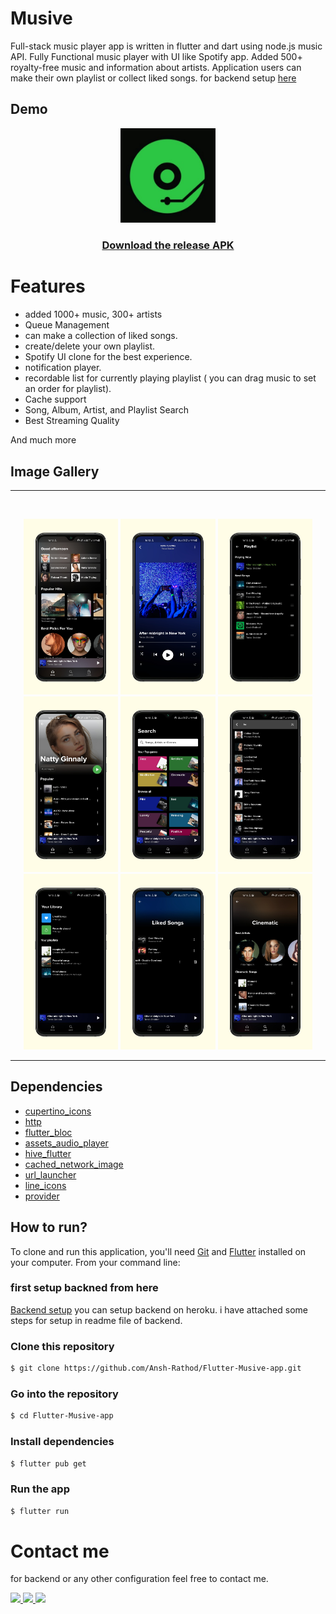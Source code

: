 # Musive

Full-stack music player app is written in flutter and dart using node.js music API. Fully Functional music player with UI like Spotify app. Added 500+ royalty-free music and information about artists. Application users can make their own playlist or collect liked songs. 
for backend setup [here](https://github.com/Ansh-Rathod/Musive-Backend)

## **Demo**

<p align="center">
<img src="screenshots/logo.jpeg" alt="logo" width="30%"/>

<h3 align="center"><a href="https://github.com/Ansh-Rathod/Flutter-Musive-app/releases/download/v1.0.0/app-armeabi-v7a-release.apk">Download the release APK</a></h3>
</p>

# Features

- added 1000+ music, 300+ artists
- Queue Management
- can make a collection of liked songs.
- create/delete your own playlist.
- Spotify UI clone for the best experience.
- notification player.
- recordable list for currently playing playlist ( you can drag music to set an order for playlist).
- Cache support
- Song, Album, Artist, and Playlist Search
- Best Streaming Quality

And much more
<br/>

## **Image Gallery**

<hr/>

<br>

<p align="center">
<img src="screenshots/1642936098449.png" alt="Gallery Image" width="30%" />
<img src="screenshots/1642936111418.png" alt="Gallery Image" width="30%" />
<img src="screenshots/1642936132519.png" alt="Gallery Image" width="30%" />
<img src="screenshots/1642936144940.png" alt="Gallery Image" width="30%" />
<img src="screenshots/1642936154266.png" alt="Gallery Image" width="30%" />
<img src="screenshots/1642936174061.png" alt="Gallery Image" width="30%" />
<img src="screenshots/1642936184125.png" alt="Gallery Image" width="30%" />
<img src="screenshots/1642936198947.png" alt="Gallery Image" width="30%" />
<img src="screenshots/1642936208745.png" alt="Gallery Image" width="30%" />

</p>
<hr/>

## **Dependencies**

- [cupertino_icons](https://pub.dev/packages/cupertino_icons)
- [http](https://pub.dev/packages/http)
- [flutter_bloc](https://pub.dev/packages/flutter_bloc)
- [assets_audio_player](https://pub.dev/packages/assets_audio_player)
- [hive_flutter](https://pub.dev/packages/hive_flutter)
- [cached_network_image](https://pub.dev/packages/cached_network_image)
- [url_launcher](https://pub.dev/packages/url_launcher)
- [line_icons](https://pub.dev/packages/line_icons)
- [provider](https://pub.dev/packages/provider)

## **How to run?**

To clone and run this application, you'll need [Git](https://git-scm.com/downloads) and [Flutter](https://flutter.dev/docs/get-started/install) installed on your computer. From your command line:

### first setup backned from here

[Backend setup](https://github.com/Ansh-Rathod/Musive-Backend)
you can setup backend on heroku. i have attached some steps for setup in readme file of backend.

### Clone this repository

```bash
$ git clone https://github.com/Ansh-Rathod/Flutter-Musive-app.git
```

### Go into the repository

```bash
$ cd Flutter-Musive-app
```

### Install dependencies

```bash
$ flutter pub get
```

### Run the app

```bash
$ flutter run
```

# Contact me

for backend or any other configuration feel free to contact me.

<a href="mailto: anshrathod29@gmail.com">
<img src="https://img.shields.io/badge/Gmail-D14836?style=for-the-badge&logo=gmail&logoColor=white"/>
</a>
<a href="https://twitter.com/appiirathod">
<img src="https://img.shields.io/badge/Twitter-1DA1F2?style=for-the-badge&logo=twitter&logoColor=white"/>
</a>
<a href="https://www.linkedin.com/in/ansh-rathod-478a81210/">
<img src="https://img.shields.io/badge/LinkedIn-0077B5?style=for-the-badge&logo=linkedin&logoColor=white"/>
</a>
